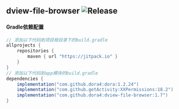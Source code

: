 dview-file-browser
![Release](https://jitpack.io/v/dora4/dview-file-browser.svg)
--------------------------------

#### Gradle依赖配置

```groovy
// 添加以下代码到项目根目录下的build.gradle
allprojects {
    repositories {
        maven { url "https://jitpack.io" }
    }
}
// 添加以下代码到app模块的build.gradle
dependencies {
    implementation("com.github.dora4:dora:1.2.24")
    implementation("com.github.getActivity:XXPermissions:18.2")
    implementation("com.github.dora4:dview-file-browser:1.7")
}
```